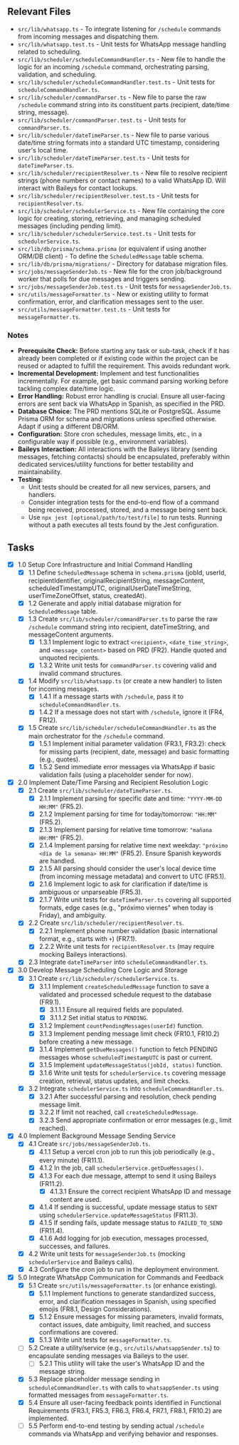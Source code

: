 ## Relevant Files

- `src/lib/whatsapp.ts` - To integrate listening for `/schedule` commands from incoming messages and dispatching them.
- `src/lib/whatsapp.test.ts` - Unit tests for WhatsApp message handling related to scheduling.
- `src/lib/scheduler/scheduleCommandHandler.ts` - New file to handle the logic for an incoming `/schedule` command, orchestrating parsing, validation, and scheduling.
- `src/lib/scheduler/scheduleCommandHandler.test.ts` - Unit tests for `scheduleCommandHandler.ts`.
- `src/lib/scheduler/commandParser.ts` - New file to parse the raw `/schedule` command string into its constituent parts (recipient, date/time string, message).
- `src/lib/scheduler/commandParser.test.ts` - Unit tests for `commandParser.ts`.
- `src/lib/scheduler/dateTimeParser.ts` - New file to parse various date/time string formats into a standard UTC timestamp, considering user's local time.
- `src/lib/scheduler/dateTimeParser.test.ts` - Unit tests for `dateTimeParser.ts`.
- `src/lib/scheduler/recipientResolver.ts` - New file to resolve recipient strings (phone numbers or contact names) to a valid WhatsApp ID. Will interact with Baileys for contact lookups.
- `src/lib/scheduler/recipientResolver.test.ts` - Unit tests for `recipientResolver.ts`.
- `src/lib/scheduler/schedulerService.ts` - New file containing the core logic for creating, storing, retrieving, and managing scheduled messages (including pending limit).
- `src/lib/scheduler/schedulerService.test.ts` - Unit tests for `schedulerService.ts`.
- `src/lib/db/prisma/schema.prisma` (or equivalent if using another ORM/DB client) - To define the `ScheduledMessage` table schema.
- `src/lib/db/prisma/migrations/` - Directory for database migration files.
- `src/jobs/messageSenderJob.ts` - New file for the cron job/background worker that polls for due messages and triggers sending.
- `src/jobs/messageSenderJob.test.ts` - Unit tests for `messageSenderJob.ts`.
- `src/utils/messageFormatter.ts` - New or existing utility to format confirmation, error, and clarification messages sent to the user.
- `src/utils/messageFormatter.test.ts` - Unit tests for `messageFormatter.ts`.

### Notes

- **Prerequisite Check:** Before starting any task or sub-task, check if it has already been completed or if existing code within the project can be reused or adapted to fulfill the requirement. This avoids redundant work.
- **Incremental Development:** Implement and test functionalities incrementally. For example, get basic command parsing working before tackling complex date/time logic.
- **Error Handling:** Robust error handling is crucial. Ensure all user-facing errors are sent back via WhatsApp in Spanish, as specified in the PRD.
- **Database Choice:** The PRD mentions SQLite or PostgreSQL. Assume Prisma ORM for schema and migrations unless specified otherwise. Adapt if using a different DB/ORM.
- **Configuration:** Store cron schedules, message limits, etc., in a configurable way if possible (e.g., environment variables).
- **Baileys Interaction:** All interactions with the Baileys library (sending messages, fetching contacts) should be encapsulated, preferably within dedicated services/utility functions for better testability and maintainability.
- **Testing:**
    - Unit tests should be created for all new services, parsers, and handlers.
    - Consider integration tests for the end-to-end flow of a command being received, processed, stored, and a message being sent back.
    - Use `npx jest [optional/path/to/test/file]` to run tests. Running without a path executes all tests found by the Jest configuration.

## Tasks

- [x] 1.0 Setup Core Infrastructure and Initial Command Handling
  - [x] 1.1 Define `ScheduledMessage` schema in `schema.prisma` (jobId, userId, recipientIdentifier, originalRecipientString, messageContent, scheduledTimestampUTC, originalUserDateTimeString, userTimeZoneOffset, status, createdAt).
  - [x] 1.2 Generate and apply initial database migration for `ScheduledMessage` table.
  - [x] 1.3 Create `src/lib/scheduler/commandParser.ts` to parse the raw `/schedule` command string into recipient, dateTimeString, and messageContent arguments.
    - [x] 1.3.1 Implement logic to extract `<recipient>`, `<date_time_string>`, and `<message_content>` based on PRD (FR2). Handle quoted and unquoted recipients.
    - [x] 1.3.2 Write unit tests for `commandParser.ts` covering valid and invalid command structures.
  - [x] 1.4 Modify `src/lib/whatsapp.ts` (or create a new handler) to listen for incoming messages.
    - [x] 1.4.1 If a message starts with `/schedule`, pass it to `scheduleCommandHandler.ts`.
    - [x] 1.4.2 If a message does not start with `/schedule`, ignore it (FR4, FR12).
  - [x] 1.5 Create `src/lib/scheduler/scheduleCommandHandler.ts` as the main orchestrator for the `/schedule` command.
    - [x] 1.5.1 Implement initial parameter validation (FR3.1, FR3.2): check for missing parts (recipient, date, message) and basic formatting (e.g., quotes).
    - [x] 1.5.2 Send immediate error messages via WhatsApp if basic validation fails (using a placeholder sender for now).

- [x] 2.0 Implement Date/Time Parsing and Recipient Resolution Logic
  - [x] 2.1 Create `src/lib/scheduler/dateTimeParser.ts`.
    - [x] 2.1.1 Implement parsing for specific date and time: `"YYYY-MM-DD HH:MM"` (FR5.2).
    - [x] 2.1.2 Implement parsing for time for today/tomorrow: `"HH:MM"` (FR5.2).
    - [x] 2.1.3 Implement parsing for relative time tomorrow: `"mañana HH:MM"` (FR5.2).
    - [x] 2.1.4 Implement parsing for relative time next weekday: `"próximo <día de la semana> HH:MM"` (FR5.2). Ensure Spanish keywords are handled.
    - [x] 2.1.5 All parsing should consider the user's local device time (from incoming message metadata) and convert to UTC (FR5.1).
    - [x] 2.1.6 Implement logic to ask for clarification if date/time is ambiguous or unparseable (FR5.3).
    - [x] 2.1.7 Write unit tests for `dateTimeParser.ts` covering all supported formats, edge cases (e.g., "próximo viernes" when today is Friday), and ambiguity.
  - [x] 2.2 Create `src/lib/scheduler/recipientResolver.ts`.
    - [x] 2.2.1 Implement phone number validation (basic international format, e.g., starts with `+`) (FR7.1).
    - [x] 2.2.2 Write unit tests for `recipientResolver.ts` (may require mocking Baileys interactions).
  - [x] 2.3 Integrate `dateTimeParser` into `scheduleCommandHandler.ts`.

- [x] 3.0 Develop Message Scheduling Core Logic and Storage
  - [x] 3.1 Create `src/lib/scheduler/schedulerService.ts`.
    - [x] 3.1.1 Implement `createScheduledMessage` function to save a validated and processed schedule request to the database (FR9.1).
        - [x] 3.1.1.1 Ensure all required fields are populated.
        - [x] 3.1.1.2 Set initial status to `PENDING`.
    - [x] 3.1.2 Implement `countPendingMessages(userId)` function.
    - [x] 3.1.3 Implement pending message limit check (FR10.1, FR10.2) before creating a new message.
    - [x] 3.1.4 Implement `getDueMessages()` function to fetch PENDING messages whose `scheduledTimestampUTC` is past or current.
    - [x] 3.1.5 Implement `updateMessageStatus(jobId, status)` function.
    - [x] 3.1.6 Write unit tests for `schedulerService.ts` covering message creation, retrieval, status updates, and limit checks.
  - [x] 3.2 Integrate `schedulerService.ts` into `scheduleCommandHandler.ts`.
    - [x] 3.2.1 After successful parsing and resolution, check pending message limit.
    - [x] 3.2.2 If limit not reached, call `createScheduledMessage`.
    - [x] 3.2.3 Send appropriate confirmation or error messages (e.g., limit reached).

- [x] 4.0 Implement Background Message Sending Service
  - [x] 4.1 Create `src/jobs/messageSenderJob.ts`.
    - [x] 4.1.1 Setup a vercel cron job to run this job periodically (e.g., every minute) (FR11.1).
    - [x] 4.1.2 In the job, call `schedulerService.getDueMessages()`.
    - [x] 4.1.3 For each due message, attempt to send it using Baileys (FR11.2).
        - [x] 4.1.3.1 Ensure the correct recipient WhatsApp ID and message content are used.
    - [x] 4.1.4 If sending is successful, update message status to `SENT` using `schedulerService.updateMessageStatus` (FR11.3).
    - [x] 4.1.5 If sending fails, update message status to `FAILED_TO_SEND` (FR11.4).
    - [x] 4.1.6 Add logging for job execution, messages processed, successes, and failures.
  - [x] 4.2 Write unit tests for `messageSenderJob.ts` (mocking `schedulerService` and Baileys calls).
  - [x] 4.3 Configure the cron job to run in the deployment environment.

- [x] 5.0 Integrate WhatsApp Communication for Commands and Feedback
  - [x] 5.1 Create `src/utils/messageFormatter.ts` (or enhance existing).
    - [x] 5.1.1 Implement functions to generate standardized success, error, and clarification messages in Spanish, using specified emojis (FR8.1, Design Considerations).
    - [x] 5.1.2 Ensure messages for missing parameters, invalid formats, contact issues, date ambiguity, limit reached, and success confirmations are covered.
    - [x] 5.1.3 Write unit tests for `messageFormatter.ts`.
  - [ ] 5.2 Create a utility/service (e.g., `src/utils/whatsappSender.ts`) to encapsulate sending messages via Baileys to the user.
    - [ ] 5.2.1 This utility will take the user's WhatsApp ID and the message string.
  - [x] 5.3 Replace placeholder message sending in `scheduleCommandHandler.ts` with calls to `whatsappSender.ts` using formatted messages from `messageFormatter.ts`.
  - [x] 5.4 Ensure all user-facing feedback points identified in Functional Requirements (FR3.1, FR5.3, FR6.3, FR6.4, FR7.1, FR8.1, FR10.2) are implemented.
  - [ ] 5.5 Perform end-to-end testing by sending actual `/schedule` commands via WhatsApp and verifying behavior and responses. 